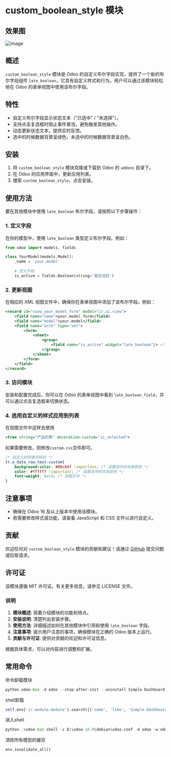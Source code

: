 # custom_boolean_style 模块

## 效果图
![image](https://github.com/user-attachments/assets/bfefe1fa-b015-41b1-8053-4dffed539db7)


## 概述

`custom_boolean_style` 模块是 Odoo 的自定义布尔字段实现，提供了一个新的布尔字段组件 `late_boolean`，它具有自定义样式和行为。用户可以通过该模块轻松地在 Odoo 的表单视图中使用该布尔字段。

## 特性

- 自定义布尔字段显示状态文本（"已选中" / "未选择"）。
- 支持点击复选框时阻止事件冒泡，避免触发其他操作。
- 动态更新状态文本，提供实时反馈。
- 选中的时候数据背景呈绿色，未选中的时候数据背景呈白色。

## 安装

1. 将 `custom_boolean_style` 模块克隆或下载到 Odoo 的 `addons` 目录下。
2. 在 Odoo 的应用界面中，更新应用列表。
3. 搜索 `custom_boolean_style`，点击安装。

## 使用方法

要在其他模块中使用 `late_boolean` 布尔字段，请按照以下步骤操作：


### 1. 定义字段

在你的模型中，使用 `late_boolean` 类型定义布尔字段。例如：

```python
from odoo import models, fields

class YourModel(models.Model):
    _name = 'your.model'
    
    # 定义字段
    is_active = fields.Boolean(string='是否活跃')
```

### 2. 更新视图

在相应的 XML 视图文件中，确保你在表单视图中添加了该布尔字段。例如：

```xml
<record id="view_your_model_form" model="ir.ui.view">
    <field name="name">your.model.form</field>
    <field name="model">your.model</field>
    <field name="arch" type="xml">
        <form>
            <sheet>
                <group>
                    <field name="is_active" widget="late_boolean"/> <!-- 使用自定义布尔字段 -->
                </group>
            </sheet>
        </form>
    </field>
</record>
```

### 3. 访问模块

安装和配置完成后，你可以在 Odoo 的表单视图中看到 `late_boolean_field`，并可以通过点击复选框来切换状态。

### 4. 选用自定义的样式应用到列表

在视图文件中这样去使用
```xml
<tree string="产品列表" decoration-custom="is_selected">
```

如果需要修改，则修改`custom.css`文件即可。
```css
/* 自定义的列表项样式 */
tr.o_data_row.text-custom{
    background-color: #00c04f !important; /* 设置选中的背景颜色 */
    color: #ffffff !important; /* 设置选中的文本颜色 */
    font-weight: bold; /* 加粗文字 */
}
```

## 注意事项

- 确保在 Odoo 16 及以上版本中使用该模块。
- 若需要修改样式或功能，请查看 JavaScript 和 CSS 文件以进行自定义。

## 贡献

欢迎任何对 `custom_boolean_style` 模块的贡献和建议！请通过 [GitHub](https://github.com/hongzhe12/custom_boolean_style) 提交问题或拉取请求。

## 许可证

该模块遵循 MIT 许可证。有关更多信息，请参见 LICENSE 文件。


### 说明
1. **模块概述**: 简要介绍模块的功能和特点。
2. **安装说明**: 清楚列出安装步骤。
3. **使用方法**: 详细描述如何在其他模块中引用和使用 `late_boolean` 字段。
4. **注意事项**: 提示用户注意的事项，确保模块在正确的 Odoo 版本上运行。
5. **贡献与许可证**: 提供对贡献的欢迎和许可证信息。

根据具体需求，可以对内容进行调整和扩展。


## 常用命令

命令卸载模块
```python
python odoo-bin -d odoo --stop-after-init --uninstall Simple Dashboard
```

shell卸载
```python
self.env['ir.module.module'].search([('name', 'like', 'Simple Dashboard')]).button_immediate_uninstall()
```

进入shell
```python
python .\odoo-bin shell -c D:\odoo-16.0\debian\odoo.conf -d odoo -w odoo
```
清除所有模型的缓存 
```python
env.invalidate_all()
```
